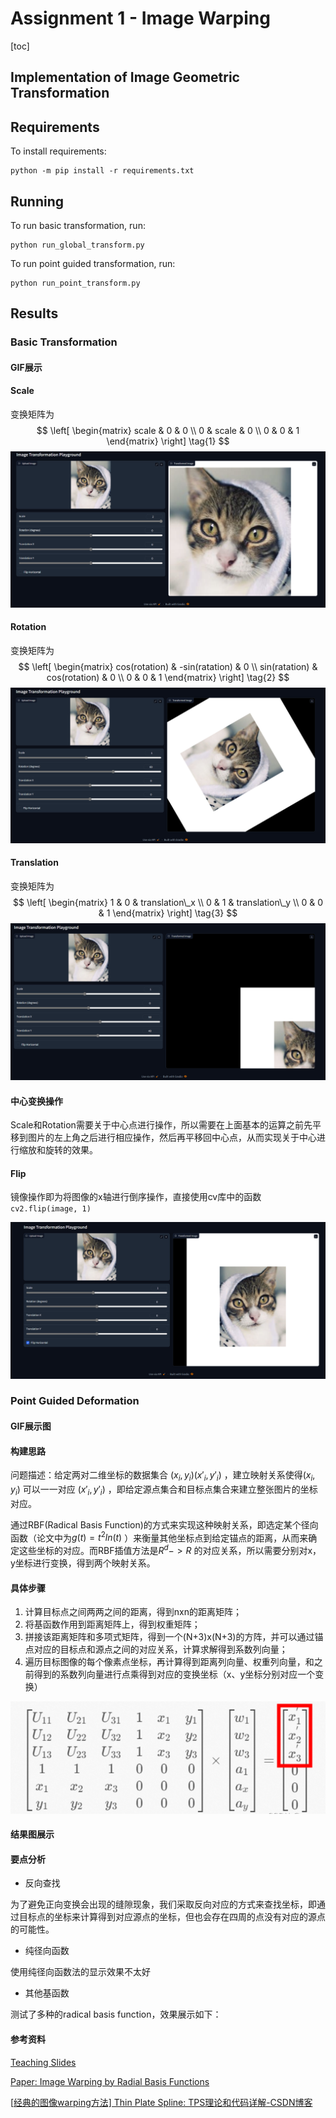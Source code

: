 # Assignment 1 - Image Warping

[toc]


## Implementation of Image Geometric Transformation

## Requirements

To install requirements:

```setup
python -m pip install -r requirements.txt
```


## Running

To run basic transformation, run:

```basic
python run_global_transform.py
```

To run point guided transformation, run:

```point
python run_point_transform.py
```



## Results

### Basic Transformation
#### GIF展示





#### Scale

变换矩阵为
$$
\left[
 \begin{matrix}
   scale & 0 & 0 \\
   0 & scale & 0 \\
   0 & 0 & 1
  \end{matrix}
  \right] \tag{1}
$$
![image-20240930161039895](./assets/image-20240930161039895.png)

#### Rotation

变换矩阵为
$$
\left[
 \begin{matrix}
   cos(rotation) & -sin(ratation) & 0 \\
   sin(ratation) & cos(rotation) & 0 \\
   0 & 0 & 1
  \end{matrix}
  \right] \tag{2}
$$
![image-20240930162533844](./assets/image-20240930162533844.png)

#### Translation

变换矩阵为
$$
\left[
 \begin{matrix}
   1 & 0 & translation\_x \\
   0 & 1 & translation\_y \\
   0 & 0 & 1
  \end{matrix}
  \right] \tag{3}
$$
![image-20240930162610467](./assets/image-20240930162610467.png)



#### 中心变换操作

Scale和Rotation需要关于中心点进行操作，所以需要在上面基本的运算之前先平移到图片的左上角之后进行相应操作，然后再平移回中心点，从而实现关于中心进行缩放和旋转的效果。



#### Flip

镜像操作即为将图像的x轴进行倒序操作，直接使用cv库中的函数`cv2.flip(image, 1)` 

![image-20240930161254919](./assets/image-20240930161254919.png)



### Point Guided Deformation

#### GIF展示图





#### 构建思路

问题描述：给定两对二维坐标的数据集合 $(x_i, y_i) (x'_i, y'_i)$ ，建立映射关系使得$(x_i, y_i)$ 可以一一对应 $(x'_i, y'_i)$ ，即给定源点集合和目标点集合来建立整张图片的坐标对应。



通过RBF(Radical Basis Function)的方式来实现这种映射关系，即选定某个径向函数（论文中为$g(t)=t^2ln(t)$ ）来衡量其他坐标点到给定锚点的距离，从而来确定这些坐标的对应。而RBF插值方法是$R^d->R$ 的对应关系，所以需要分别对x，y坐标进行变换，得到两个映射关系。



#### 具体步骤

1. 计算目标点之间两两之间的距离，得到nxn的距离矩阵；
2. 将基函数作用到距离矩阵上，得到权重矩阵；
3. 拼接该距离矩阵和多项式矩阵，得到一个(N+3)x(N+3)的方阵，并可以通过锚点对应的目标点和源点之间的对应关系，计算求解得到系数列向量；
4. 遍历目标图像的每个像素点坐标，再计算得到距离列向量、权重列向量，和之前得到的系数列向量进行点乘得到对应的变换坐标（x、y坐标分别对应一个变换）

![image-20240930211857779](./assets/image-20240930211857779.png)



#### 结果图展示





#### 要点分析

- 反向查找

为了避免正向变换会出现的缝隙现象，我们采取反向对应的方式来查找坐标，即通过目标点的坐标来计算得到对应源点的坐标，但也会存在四周的点没有对应的源点的可能性。

- 纯径向函数

使用纯径向函数法的显示效果不太好



- 其他基函数

测试了多种的radical basis function，效果展示如下：



#### 参考资料

[Teaching Slides](https://rec.ustc.edu.cn/share/afbf05a0-710c-11ef-80c6-518b4c8c0b96) 

[Paper: Image Warping by Radial Basis Functions](https://www.sci.utah.edu/~gerig/CS6640-F2010/Project3/Arad-1995.pdf) 

[[经典的图像warping方法\] Thin Plate Spline: TPS理论和代码详解-CSDN博客](https://blog.csdn.net/g11d111/article/details/128641313) 

